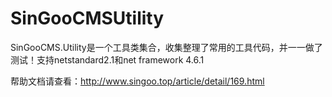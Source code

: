 # SinGooCMSUtility
SinGooCMS.Utility是一个工具类集合，收集整理了常用的工具代码，并一一做了测试！支持netstandard2.1和net framework 4.6.1

帮助文档请查看：http://www.singoo.top/article/detail/169.html
